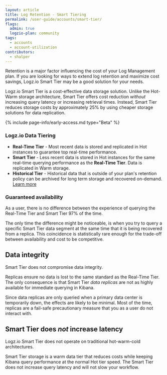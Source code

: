```yaml
---
layout: article
title: Log Retention - Smart Tiering
permalink: /user-guide/accounts/smart-tier/
flags:
  admin: true
  logzio-plan: community
tags:
  - accounts
  - account-utilization
contributors:
  - shalper
---
```


Retention is a major factor influencing the cost of your Log Management plan. If you are looking for ways to extend log retention and maximize cost savings, Logz.io Smart Tier may be a good solution for your needs.

Logz.io Smart Tier is a cost-effective data storage solution. Unlike the Hot-Warm storage architecture, Smart Tier offers cost reduction _without_ increasing query latency or increasing retrieval times. Instead, Smart Tier reduces storage costs by approximately 25% by using cheaper storage solutions for data replication.

{% include page-info/early-access.md type="Beta" %}

### Logz.io Data Tiering

* **Real-Time Tier** - Most recent data is stored and replicated in Hot instances to guarantee top real-time performance.
* **Smart Tier** - Less recent data is stored in Hot instances for the same real-time querying performance as the **Real-Time Tier**. Data is replicated in Warm storage.
* **Historical Tier** - Historical data that is outside of your plan's retention policy can be archived for long term storage and recovered on-demand. [Learn more](/user-guide/archive-and-restore/)

### Guaranteed availability

As a user, there is no difference between the experience of querying the Real-Time Tier and Smart Tier 97% of the time.

The only time the difference might be noticeable,
is when you try to query a specific Smart Tier data segment at the same time that it is being recovered from a replica.
This coincidence is statistically rare enough for the trade-off between
availability and cost to be competitive.

## Data integrity

Smart Tier does not compromise data integrity.

Replicas ensure no data is lost to the same standard as the Real-Time Tier. The only consequence is that Smart Tier _data replicas_ are not as highly available for immediate querying in Kibana.

Since data replicas are only queried when a primary data center is temporarily down, the effects are likely to be minimal. Most of the time, replicas are a fail-safe precautionary measure that you as a user do not interact with.

## Smart Tier does _not_ increase latency

Logz.io Smart Tier does not operate on traditional hot-warm-cold architectures.

Smart Tier storage is a warm data tier that reduces costs while keeping Kibana query performance at the normal Hot tier speed. The Smart Tier does not increase query latency and will not slow your workflow.

